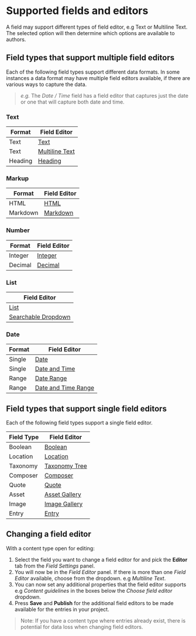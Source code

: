 # Supported fields and editors
A field may support different types of field editor, e.g Text or Multiline Text. The selected option will then determine which options are available to authors.

## Field types that support multiple field editors
Each of the following field types support different data formats. In some instances a data format may have multiple field editors available, if there are various ways to capture the data.

> *e.g.* The *Date / Time* field has a field editor that captures just the date or one that will capture both date and time.

### Text
| Format   | Field Editor              |
| -------- | ------------------- |
| Text     | [Text](/content-types/field-editors/editor-text.md)         |
| Text     | [Multiline Text](/content-types/field-editors/editor-multiline-text.md)      |
| Heading  | [Heading](/content-types/field-editors/editor-heading.md)             |

### Markup
| Format   | Field Editor              |
| -------- | ------------------- |
| HTML     | [HTML](/content-types/field-editors/editor-html.md)                |
| Markdown | [Markdown](/content-types/field-editors/editor-markdown.md)            |

### Number
| Format   | Field Editor              |
| -------- | ------------------- |
| Integer  | [Integer](/content-types/field-editors/editor-number.md)             |
| Decimal  | [Decimal](/content-types/field-editors/editor-number.md)             |

### List
| Field Editor              |
| ------------------- |
| [List](/content-types/field-editors/editor-list.md)                |
| [Searchable Dropdown](/content-types/field-editors/editor-searchable-dropdown.md) |

### Date
| Format   | Field Editor              |
| -------- | ------------------- |
| Single   | [Date](/content-types/field-editors/editor-date-datetime.md)                |
| Single   | [Date and Time](/content-types/field-editors/editor-date-datetime.md)         |
| Range    | [Date Range](/content-types/field-editors/editor-date-datetime.md)          |
| Range    | [Date and Time Range](/content-types/field-editors/editor-date-datetime.md)   |

## Field types that support single field editors
Each of the following field types support a single field editor.

| Field Type      | Field Editor              |
| --------------- | ------------------- |
| Boolean         | [Boolean](/content-types/field-editors/editor-boolean.md)    |
| Location        | [Location](/content-types/field-editors/editor-location.md)  |
| Taxonomy        | [Taxonomy Tree](/content-types/field-editors/editor-taxonomy.md)  |
| Composer        | [Composer](/content-types/field-editors/editor-composer.md)  |
| Quote           | [Quote](/content-types/field-editors/editor-quote.md)        |
| Asset           | [Asset Gallery](/content-types/field-editors/editor-asset.md)|
| Image           | [Image Gallery](/content-types/field-editors/editor-image.md)|
| Entry           | [Entry](/content-types/field-editors/editor-entry.md)    |

## Changing a field editor
With a content type open for editing:

1. Select the field you want to change a field editor for and pick the **Editor** tab from the *Field Settings* panel. 
2. You will now be in the *Field Editor* panel. If there is more than one *Field Editor* available, choose from the dropdown. e.g *Multiline Text*.
3. You can now set any additional properties that the field editor supports e.g *Content guidelines* in the boxes below the *Choose field editor* dropdown.
4. Press **Save** and **Publish** for the additional field editors to be made available for the entries in your project.

> Note: If you have a content type where entries already exist, there is potential for data loss when changing field editors.
